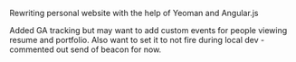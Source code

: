 Rewriting personal website with the help of Yeoman and Angular.js

Added GA tracking but may want to add custom events for people viewing resume and portfolio.
Also want to set it to not fire during local dev - commented out send of beacon for now.